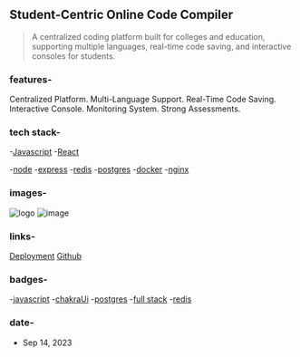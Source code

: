 ## Student-Centric Online Code Compiler
> A centralized coding platform built for colleges and education, supporting multiple languages, real-time code saving, and interactive consoles for students.

### features-
[comment]: <> (features_start)
Centralized Platform.
Multi-Language Support.
Real-Time Code Saving.
Interactive Console.
Monitoring System.
Strong Assessments.

[comment]: <> (features_end)

### tech stack-
[comment]: <> (tech_start)
-[Javascript](https://cdn-icons-png.flaticon.com/512/5968/5968292.png)
-[React](https://upload.wikimedia.org/wikipedia/commons/thumb/a/a7/React-icon.svg/1024px-React-icon.svg.png)

-[node](https://miro.medium.com/v2/resize:fit:800/1*bc9pmTiyKR0WNPka2w3e0Q.png)
-[express](https://cdn.hackersandslackers.com/2020/05/express.png)
-[redis](https://www.svgrepo.com/show/354272/redis.svg)
-[postgres](https://upload.wikimedia.org/wikipedia/commons/2/29/Postgresql_elephant.svg)
-[docker](https://cdn-icons-png.flaticon.com/512/919/919853.png)
-[nginx](https://www.svgrepo.com/show/373924/nginx.svg)

[comment]: <> (tech_end)

### images-
[comment]: <> (images_start)
![logo](https://github.com/ashutosh7i.png)
![image](https://repository-images.githubusercontent.com/691234963/3dbe5728-ee67-4f26-b174-d1e37ea53660)

[comment]: <> (images_end)

### links-
[comment]: <> (links_start)
[Deployment](https://soc.ashutosh7i.dev/)
[Github](https://github.com/ashutosh7i/Student-Centric_Online_Code_Compiler)

[comment]: <> (links_end)

### badges-
[comment]: <> (badge_start)
-[javascript](yellow)
-[chakraUi](teal)
-[postgres](blue)
-[full stack](gray)
-[redis](red)

[comment]: <> (badge_end)

### date-
[comment]: <> (date_start)
- Sep 14, 2023

[comment]: <> (date_end)
